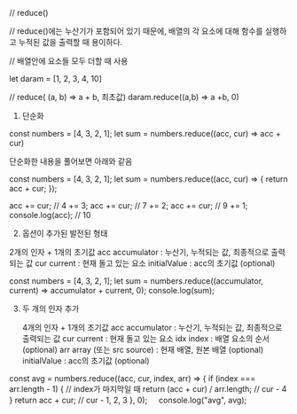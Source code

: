 // reduce()

// reduce()에는 누산기가 포함되어 있기 때문에, 배열의 각 요소에 대해 함수를 실행하고 누적된 값을 출력할 때 용이하다.

// 배열안에 요소들 모두 더할 때 사용

let daram = [1, 2, 3, 4, 10]

// reduce( (a, b) => a + b, 최초값)
daram.reduce((a,b) => a +b, 0)



1. 단순화

const numbers = [4, 3, 2, 1];
let sum = numbers.reduce((acc, cur) => acc + cur)

단순화한 내용을 풀어보면 아래와 같음

 const numbers = [4, 3, 2, 1];
 let sum = numbers.reduce((acc, cur) => {
   return acc + cur;
 });

acc += cur; // 4 += 3;
acc += cur; // 7 += 2;
acc += cur; // 9 += 1;
console.log(acc); // 10



2. 옵션이 추가된 발전된 형태

2개의 인자 + 1개의 초기값
acc accumulator : 누산기, 누적되는 값, 최종적으로 출력되는 값
cur current : 현재 돌고 있는 요소
initialValue : acc의 초기값 (optional)

const numbers = [4, 3, 2, 1];
let sum = numbers.reduce((accumulator, current) => accumulator + current, 0);
console.log(sum);


3. 두 개의 인자 추가

   4개의 인자 + 1개의 초기값
   acc accumulator : 누산기, 누적되는 값, 최종적으로 출력되는 값
   cur current : 현재 돌고 있는 요소
   idx index : 배열 요소의 순서 (optional)
   arr array (또는 src source) : 현재 배열, 원본 배열 (optional)
   initialValue : acc의 초기값 (optional)


const avg = numbers.reduce((acc, cur, index, arr) => {
if (index === arr.length - 1) { // index가 마지막일 때
return (acc + cur) / arr.length; // cur - 4
}
return acc + cur; // cur - 1, 2, 3
}, 0);
ㅤ
console.log("avg", avg);
